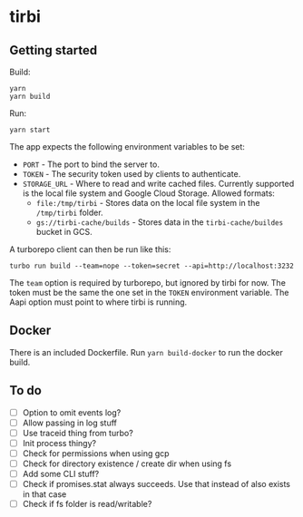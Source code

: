 # tirbi

## Getting started

Build:

```shell
yarn
yarn build
```

Run:

```shell
yarn start
```

The app expects the following environment variables to be set:

- `PORT` - The port to bind the server to.
- `TOKEN` - The security token used by clients to authenticate.
- `STORAGE_URL` - Where to read and write cached files. Currently supported is
  the local file system and Google Cloud Storage. Allowed formats:
  - `file:/tmp/tirbi` - Stores data on the local file system in the `/tmp/tirbi`
    folder.
  - `gs://tirbi-cache/builds` - Stores data in the `tirbi-cache/buildes` bucket
    in GCS.

A turborepo client can then be run like this:

```shell
turbo run build --team=nope --token=secret --api=http://localhost:3232
```

The `team` option is required by turborepo, but ignored by tirbi for now. The
token must be the same the one set in the `TOKEN` environment variable. The Aapi
option must point to where tirbi is running.

## Docker

There is an included Dockerfile. Run `yarn build-docker` to run the docker
build.

## To do

- [ ] Option to omit events log?
- [ ] Allow passing in log stuff
- [ ] Use traceid thing from turbo?
- [ ] Init process thingy?
- [ ] Check for permissions when using gcp
- [ ] Check for directory existence / create dir when using fs
- [ ] Add some CLI stuff?
- [ ] Check if promises.stat always succeeds. Use that instead of also exists in
      that case
- [ ] Check if fs folder is read/writable?

